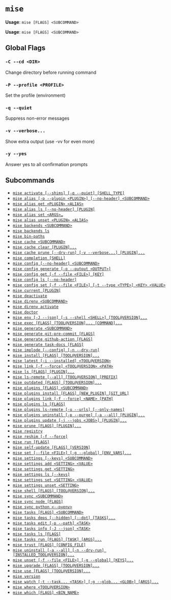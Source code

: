 # `mise`

**Usage**: `mise [FLAGS] <SUBCOMMAND>`

**Usage**: `mise [FLAGS] <SUBCOMMAND>`

## Global Flags

### `-C --cd <DIR>`

Change directory before running command

### `-P --profile <PROFILE>`

Set the profile (environment)

### `-q --quiet`

Suppress non-error messages

### `-v --verbose...`

Show extra output (use -vv for even more)

### `-y --yes`

Answer yes to all confirmation prompts

## Subcommands

* [`mise activate [--shims] [-q --quiet] [SHELL_TYPE]`](/cli/activate.md)
* [`mise alias [-p --plugin <PLUGIN>] [--no-header] <SUBCOMMAND>`](/cli/alias.md)
* [`mise alias get <PLUGIN> <ALIAS>`](/cli/alias/get.md)
* [`mise alias ls [--no-header] [PLUGIN]`](/cli/alias/ls.md)
* [`mise alias set <ARGS>…`](/cli/alias/set.md)
* [`mise alias unset <PLUGIN> <ALIAS>`](/cli/alias/unset.md)
* [`mise backends <SUBCOMMAND>`](/cli/backends.md)
* [`mise backends ls`](/cli/backends/ls.md)
* [`mise bin-paths`](/cli/bin-paths.md)
* [`mise cache <SUBCOMMAND>`](/cli/cache.md)
* [`mise cache clear [PLUGIN]...`](/cli/cache/clear.md)
* [`mise cache prune [--dry-run] [-v --verbose...] [PLUGIN]...`](/cli/cache/prune.md)
* [`mise completion [SHELL]`](/cli/completion.md)
* [`mise config [--no-header] <SUBCOMMAND>`](/cli/config.md)
* [`mise config generate [-o --output <OUTPUT>]`](/cli/config/generate.md)
* [`mise config get [-f --file <FILE>] [KEY]`](/cli/config/get.md)
* [`mise config ls [--no-header]`](/cli/config/ls.md)
* [`mise config set [-f --file <FILE>] [-t --type <TYPE>] <KEY> <VALUE>`](/cli/config/set.md)
* [`mise current [PLUGIN]`](/cli/current.md)
* [`mise deactivate`](/cli/deactivate.md)
* [`mise direnv <SUBCOMMAND>`](/cli/direnv.md)
* [`mise direnv activate`](/cli/direnv/activate.md)
* [`mise doctor`](/cli/doctor.md)
* [`mise env [-J --json] [-s --shell <SHELL>] [TOOL@VERSION]...`](/cli/env.md)
* [`mise exec [FLAGS] [TOOL@VERSION]... [COMMAND]...`](/cli/exec.md)
* [`mise generate <SUBCOMMAND>`](/cli/generate.md)
* [`mise generate git-pre-commit [FLAGS]`](/cli/generate/git-pre-commit.md)
* [`mise generate github-action [FLAGS]`](/cli/generate/github-action.md)
* [`mise generate task-docs [FLAGS]`](/cli/generate/task-docs.md)
* [`mise implode [--config] [-n --dry-run]`](/cli/implode.md)
* [`mise install [FLAGS] [TOOL@VERSION]...`](/cli/install.md)
* [`mise latest [-i --installed] <TOOL@VERSION>`](/cli/latest.md)
* [`mise link [-f --force] <TOOL@VERSION> <PATH>`](/cli/link.md)
* [`mise ls [FLAGS] [PLUGIN]...`](/cli/ls.md)
* [`mise ls-remote [--all] [TOOL@VERSION] [PREFIX]`](/cli/ls-remote.md)
* [`mise outdated [FLAGS] [TOOL@VERSION]...`](/cli/outdated.md)
* [`mise plugins [FLAGS] <SUBCOMMAND>`](/cli/plugins.md)
* [`mise plugins install [FLAGS] [NEW_PLUGIN] [GIT_URL]`](/cli/plugins/install.md)
* [`mise plugins link [-f --force] <NAME> [PATH]`](/cli/plugins/link.md)
* [`mise plugins ls [FLAGS]`](/cli/plugins/ls.md)
* [`mise plugins ls-remote [-u --urls] [--only-names]`](/cli/plugins/ls-remote.md)
* [`mise plugins uninstall [-p --purge] [-a --all] [PLUGIN]...`](/cli/plugins/uninstall.md)
* [`mise plugins update [-j --jobs <JOBS>] [PLUGIN]...`](/cli/plugins/update.md)
* [`mise prune [FLAGS] [PLUGIN]...`](/cli/prune.md)
* [`mise registry`](/cli/registry.md)
* [`mise reshim [-f --force]`](/cli/reshim.md)
* [`mise run [FLAGS]`](/cli/run.md)
* [`mise self-update [FLAGS] [VERSION]`](/cli/self-update.md)
* [`mise set [--file <FILE>] [-g --global] [ENV_VARS]...`](/cli/set.md)
* [`mise settings [--keys] <SUBCOMMAND>`](/cli/settings.md)
* [`mise settings add <SETTING> <VALUE>`](/cli/settings/add.md)
* [`mise settings get <SETTING>`](/cli/settings/get.md)
* [`mise settings ls [--keys]`](/cli/settings/ls.md)
* [`mise settings set <SETTING> <VALUE>`](/cli/settings/set.md)
* [`mise settings unset <SETTING>`](/cli/settings/unset.md)
* [`mise shell [FLAGS] [TOOL@VERSION]...`](/cli/shell.md)
* [`mise sync <SUBCOMMAND>`](/cli/sync.md)
* [`mise sync node [FLAGS]`](/cli/sync/node.md)
* [`mise sync python <--pyenv>`](/cli/sync/python.md)
* [`mise tasks [FLAGS] <SUBCOMMAND>`](/cli/tasks.md)
* [`mise tasks deps [--hidden] [--dot] [TASKS]...`](/cli/tasks/deps.md)
* [`mise tasks edit [-p --path] <TASK>`](/cli/tasks/edit.md)
* [`mise tasks info [-J --json] <TASK>`](/cli/tasks/info.md)
* [`mise tasks ls [FLAGS]`](/cli/tasks/ls.md)
* [`mise tasks run [FLAGS] [TASK] [ARGS]...`](/cli/tasks/run.md)
* [`mise trust [FLAGS] [CONFIG_FILE]`](/cli/trust.md)
* [`mise uninstall [-a --all] [-n --dry-run] [INSTALLED_TOOL@VERSION]...`](/cli/uninstall.md)
* [`mise unset [-f --file <FILE>] [-g --global] [KEYS]...`](/cli/unset.md)
* [`mise upgrade [FLAGS] [TOOL@VERSION]...`](/cli/upgrade.md)
* [`mise use [FLAGS] [TOOL@VERSION]...`](/cli/use.md)
* [`mise version`](/cli/version.md)
* [`mise watch [-t --task... <TASK>] [-g --glob... <GLOB>] [ARGS]...`](/cli/watch.md)
* [`mise where <TOOL@VERSION>`](/cli/where.md)
* [`mise which [FLAGS] <BIN_NAME>`](/cli/which.md)
